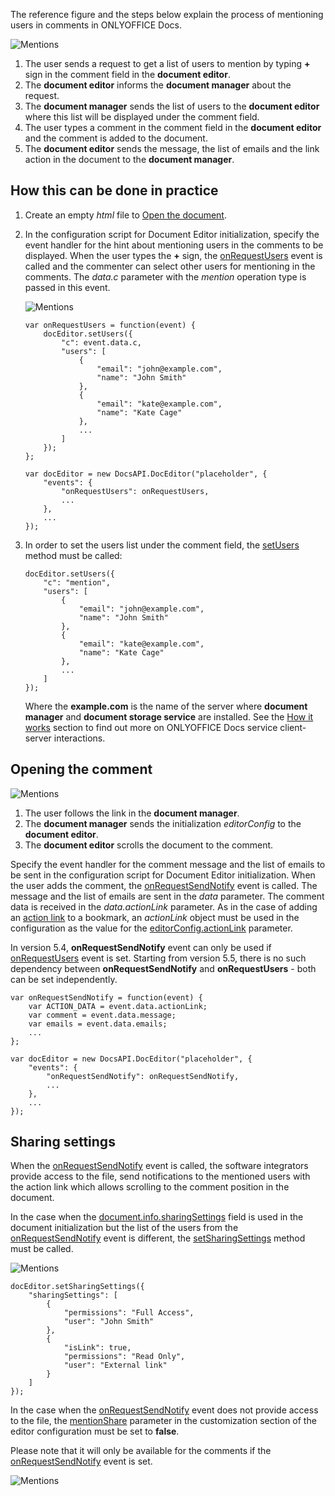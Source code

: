 The reference figure and the steps below explain the process of mentioning users in comments in ONLYOFFICE Docs.

![Mentions](/content/img/editor/mentions-create.png)

1. The user sends a request to get a list of users to mention by typing **+** sign in the comment field in the **document editor**.
2. The **document editor** informs the **document manager** about the request.
3. The **document manager** sends the list of users to the **document editor** where this list will be displayed under the comment field.
4. The user types a comment in the comment field in the **document editor** and the comment is added to the document.
5. The **document editor** sends the message, the list of emails and the link action in the document to the **document manager**.

## How this can be done in practice

1. Create an empty *html* file to [Open the document](/editors/open#apply).

2. In the configuration script for Document Editor initialization, specify the event handler for the hint about mentioning users in the comments to be displayed. When the user types the **+** sign, the [onRequestUsers](/editors/config/events#onRequestUsers) event is called and the commenter can select other users for mentioning in the comments. The *data.c* parameter with the *mention* operation type is passed in this event.

   ![Mentions](/content/img/editor/onRequestUsers.png)

   ```
   var onRequestUsers = function(event) {
       docEditor.setUsers({
           "c": event.data.c,
           "users": [
               {
                   "email": "john@example.com",
                   "name": "John Smith"
               },
               {
                   "email": "kate@example.com",
                   "name": "Kate Cage"
               },
               ...
           ]
       });
   };

   var docEditor = new DocsAPI.DocEditor("placeholder", {
       "events": {
           "onRequestUsers": onRequestUsers,
           ...
       },
       ...
   });
   ```

3. In order to set the users list under the comment field, the [setUsers](/editors/methods#setUsers) method must be called:

   ```
   docEditor.setUsers({
       "c": "mention",
       "users": [
           {
               "email": "john@example.com",
               "name": "John Smith"
           },
           {
               "email": "kate@example.com",
               "name": "Kate Cage"
           },
           ...
       ]
   });
   ```

   Where the **example.com** is the name of the server where **document manager** and **document storage service** are installed. See the [How it works](/editors/howitworks) section to find out more on ONLYOFFICE Docs service client-server interactions.

## Opening the comment

![Mentions](/content/img/editor/actionLink-open.png)

1. The user follows the link in the **document manager**.
2. The **document manager** sends the initialization *editorConfig* to the **document editor**.
3. The **document editor** scrolls the document to the comment.

Specify the event handler for the comment message and the list of emails to be sent in the configuration script for Document Editor initialization. When the user adds the comment, the [onRequestSendNotify](/editors/config/events#onRequestSendNotify) event is called. The message and the list of emails are sent in the *data* parameter. The comment data is received in the *data.actionLink* parameter. As in the case of adding an [action link](/editors/actionlink#apply) to a bookmark, an *actionLink* object must be used in the configuration as the value for the [editorConfig.actionLink](/editors/config/editor#actionLink) parameter.

In version 5.4, **onRequestSendNotify** event can only be used if [onRequestUsers](#onRequestUsers) event is set. Starting from version 5.5, there is no such dependency between **onRequestSendNotify** and **onRequestUsers** - both can be set independently.

```
var onRequestSendNotify = function(event) {
    var ACTION_DATA = event.data.actionLink;
    var comment = event.data.message;
    var emails = event.data.emails;
    ...
};

var docEditor = new DocsAPI.DocEditor("placeholder", {
    "events": {
        "onRequestSendNotify": onRequestSendNotify,
        ...
    },
    ...
});
```

## Sharing settings

When the [onRequestSendNotify](/editors/config/events#onRequestSendNotify) event is called, the software integrators provide access to the file, send notifications to the mentioned users with the action link which allows scrolling to the comment position in the document.

In the case when the [document.info.sharingSettings](/editors/config/document/info#sharingSettings) field is used in the document initialization but the list of the users from the [onRequestSendNotify](/editors/config/events#onRequestSendNotify) event is different, the [setSharingSettings](/editors/methods#setSharingSettings) method must be called.

![Mentions](/content/img/editor/sharing_settings.png)

```
docEditor.setSharingSettings({
    "sharingSettings": [
        {
            "permissions": "Full Access",
            "user": "John Smith"
        },
        {
            "isLink": true,
            "permissions": "Read Only",
            "user": "External link"
        }
    ]
});
```

In the case when the [onRequestSendNotify](/editors/config/events#onRequestSendNotify) event does not provide access to the file, the [mentionShare](/editors/config/editor/customization#mentionShare) parameter in the customization section of the editor configuration must be set to **false**.

Please note that it will only be available for the comments if the [onRequestSendNotify](/editors/config/events#onRequestSendNotify) event is set.

![Mentions](/content/img/editor/mentionShare.png)
